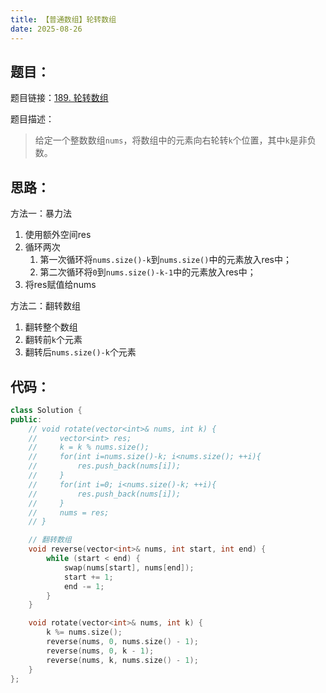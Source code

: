 ```yaml
---
title: 【普通数组】轮转数组
date: 2025-08-26
---
```



## 题目：

题目链接：[189. 轮转数组](https://leetcode.cn/problems/rotate-array/description/?envType=study-plan-v2&envId=top-100-liked)

题目描述：

> 给定一个整数数组`nums`，将数组中的元素向右轮转`k`个位置，其中`k`是非负数。

## 思路：

方法一：暴力法

1. 使用额外空间res
2. 循环两次
   1. 第一次循环将`nums.size()-k`到`nums.size()`中的元素放入res中；
   2. 第二次循环将`0`到`nums.size()-k-1`中的元素放入res中；
3. 将res赋值给nums

方法二：翻转数组

1. 翻转整个数组
2. 翻转前`k`个元素
3. 翻转后`nums.size()-k`个元素

## 代码：

```c++
class Solution {
public:
    // void rotate(vector<int>& nums, int k) {
    //     vector<int> res;
    //     k = k % nums.size();
    //     for(int i=nums.size()-k; i<nums.size(); ++i){
    //         res.push_back(nums[i]);
    //     }
    //     for(int i=0; i<nums.size()-k; ++i){
    //         res.push_back(nums[i]);
    //     }
    //     nums = res;
    // }

    // 翻转数组
    void reverse(vector<int>& nums, int start, int end) {
        while (start < end) {
            swap(nums[start], nums[end]);
            start += 1;
            end -= 1;
        }
    }

    void rotate(vector<int>& nums, int k) {
        k %= nums.size();
        reverse(nums, 0, nums.size() - 1);
        reverse(nums, 0, k - 1);
        reverse(nums, k, nums.size() - 1);
    }
};
```